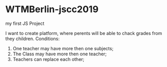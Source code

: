 # WTMBerlin-jscc2019
my first JS Project

I want to create platform, where perents will be able to chack grades from they children.
Conditions:
1. One teacher may have more then one subjects;
2. The Class may have more then one teacher;
3. Teachers can replace each other;
